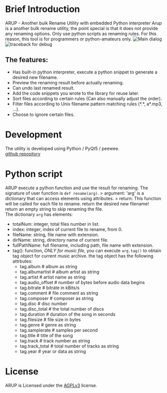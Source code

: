 # Brief Introduction
ARUP - Another bulk Rename Utility with embedded Python interpreter
Arup is a another bulk rename utility, the point special is that it does not provide any renaming options.
Only use python scripts as renaming rules.
For this reason, this tool is for programmers or python-amateurs only.
![Main dialog](https://raw.githubusercontent.com/cdhigh/ARUP/master/res/screenshots1.png)
![traceback for debug](https://raw.githubusercontent.com/cdhigh/ARUP/master/res/screenshots2.png)

## The features:
* Has built-in python interpreter, execute a python snippet to generate a desired new filename.
* Preview the renaming result before actually renaming.
* Can undo last renamed result.
* Add the code snippets you wrote to the library for reuse later.
* Sort files according to certain rules (Can also manually adjust the order).
* Filter files according to Unix filename pattern matching rules (\*.\*, a\*.mp3, ...).
* Choose to ignore certain files.

# Development
  The utility is developed using Python / PyQt5 / peewee.    
  [github repository](https://github.com/cdhigh/ARUP)

# Python script
  ARUP execute a python function and use the result for renaming.
  The signature of user function is `def rename(arg)`.
    > argument: 'arg' is a dictionary that can access elements using attributes.
    > return: This function will be called for each file to rename. return the desired new filename! return an empty string to skip renaming the file.    
  The dictionary `arg` has elements:
  * totalNum: integer, total files number in list.
  * index: integer, index of current file to rename, from 0.
  * fileName: string, file name with extension.
  * dirName: string, directory name of current file.
  * fullPathName:  full filename, including path, file name with extension.
  * tag(): function, *ONLY for music file*, you can execute `arg.tag()` to obtain tag object for current music archive.
    the tag object has the following attrbutes:
      * tag.album         # album as string
      * tag.albumartist   # album artist as string
      * tag.artist        # artist name as string
      * tag.audio_offset  # number of bytes before audio data begins
      * tag.bitrate       # bitrate in kBits/s
      * tag.comment       # file comment as string
      * tag.composer      # composer as string 
      * tag.disc          # disc number
      * tag.disc_total    # the total number of discs
      * tag.duration      # duration of the song in seconds
      * tag.filesize      # file size in bytes
      * tag.genre         # genre as string
      * tag.samplerate    # samples per second
      * tag.title         # title of the song
      * tag.track         # track number as string
      * tag.track_total   # total number of tracks as string
      * tag.year          # year or data as string

# License
   ARUP is Licensed under the [AGPLv3](http://www.gnu.org/licenses/agpl-3.0.html) license.
